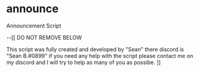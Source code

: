 # announce
Announcement Script 

--[[
DO NOT REMOVE BELOW

This script was fully created and developed by "Sean" there discord is "Sean B.#0899"
if you need any help with the script please contact me on my discord and I will try to
help as many of you as possibe.
]]
